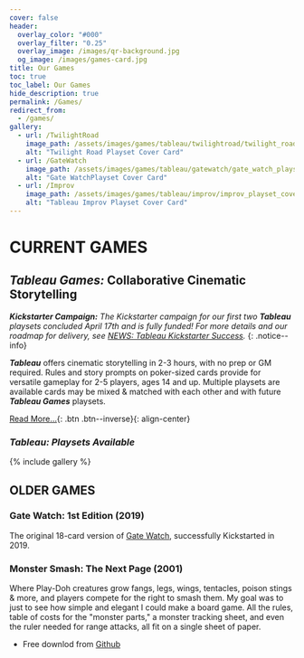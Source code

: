 ```yaml
---
cover: false
header:
  overlay_color: "#000"
  overlay_filter: "0.25"
  overlay_image: /images/qr-background.jpg
  og_image: /images/games-card.jpg
title: Our Games
toc: true
toc_label: Our Games
hide_description: true
permalink: /Games/
redirect_from:
  - /games/
gallery:
  - url: /TwilightRoad
    image_path: /assets/images/games/tableau/twilightroad/twilight_road_playset_cover_750_1050.png
    alt: "Twilight Road Playset Cover Card"
  - url: /GateWatch
    image_path: /assets/images/games/tableau/gatewatch/gate_watch_playset_cover_750_1050.png
    alt: "Gate WatchPlayset Cover Card"
  - url: /Improv
    image_path: /assets/images/games/tableau/improv/improv_playset_cover_750_1050.png
    alt: "Tableau Improv Playset Cover Card"
---
```


# CURRENT GAMES

## ***Tableau Games:*** **Collaborative Cinematic Storytelling**

_**Kickstarter Campaign:** The Kickstarter campaign for our first two **Tableau** playsets concluded April 17th and is fully funded! For more details and our roadmap for delivery, see [NEWS: Tableau Kickstarter Success](/news/Tableau-Kickstarter-Success/)._
{: .notice--info}

***Tableau*** offers cinematic storytelling in 2-3 hours, with no prep or GM required. Rules and story prompts on poker-sized cards provide for versatile gameplay for 2-5 players, ages 14 and up. Multiple playsets are available cards may be mixed & matched with each other and with future ***Tableau Games*** playsets.

[Read More…](/Tableau){: .btn .btn--inverse}{: align-center}

### ***Tableau:*** *Playsets Available*

{% include gallery %}

## OLDER GAMES

### Gate Watch: 1st Edition (2019)

The original 18-card version of [Gate Watch](/games/gatewatch2019/), successfully Kickstarted in 2019.

### Monster Smash: The Next Page (2001)

Where Play-Doh creatures grow fangs, legs, wings, tentacles, poison stings & more, and players compete for the right to smash them. My goal was to just to see how simple and elegant I could make a board game. All the rules, table of costs for the "monster parts," a monster tracking sheet, and even the ruler needed for range attacks, all fit on a single sheet of paper.

- Free downlod from [Github](https://github.com/ChristopherA/MonsterSmashGame2001)
